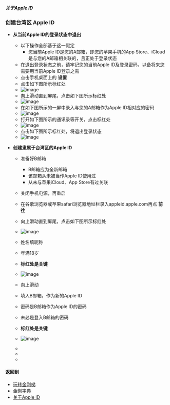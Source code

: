 ##### 关于Apple ID
### 创建台湾区 Apple ID

- <strong>从当前Apple ID的登录状态中退出</strong>
  - 以下操作全部基于这一假定
    - 您当前Apple ID是您的A邮箱，即您的苹果手机的App Store、iCloud是与您的A邮箱相关联的，且正处于登录状态
  - 在退出登录状态之前，请牢记您的当前Apple ID及登录密码，以备将来您需要用当前Apple ID登录之需
  - 点击手机桌面上的 <strong>设置</strong>
  - 点击如下图所示标红处
  - ![image](https://github.com/a2zitpro/web/blob/master/LadderFree/kkDictionary/kkAppLadder/iOS/997559B2-1174-4B8D-9D8D-BFB2723A2731.jpeg)
  - 向上滑动直到屏尾，点击如下图所示标红处
  - ![image](https://github.com/a2zitpro/web/blob/master/LadderFree/kkDictionary/kkAppLadder/iOS/77FC45E4-4E65-4C8B-ACCB-5549971B7A99.jpeg)
  - 在如下图所示的一屏中录入与您的A邮箱作为Apple ID相对应的密码
  - ![image](https://github.com/a2zitpro/web/blob/master/LadderFree/kkDictionary/kkAppLadder/iOS/7DD554C9-34B7-4374-8DBB-F18B6A777A46.jpeg)
  - 打开如下图所示的通讯录等开关，点击标红处
  - ![image](https://github.com/a2zitpro/web/blob/master/LadderFree/kkDictionary/kkAppLadder/iOS/2BE307FA-728D-49AA-B176-75F1A62588A6.jpeg)
  - 点击如下图所示标红处，将退出登录状态
  - ![image](https://github.com/a2zitpro/web/blob/master/LadderFree/kkDictionary/kkAppLadder/iOS/8BA56A14-319A-43F7-BDEA-A5D95A38AFFE.jpeg)

- <strong>创建隶属于台湾区的Apple ID</strong>

  - 准备好B邮箱
    - B邮箱应为全新邮箱
    - 该邮箱从未被当作AppIe ID使用过
    - 从未与苹果iCloud、App Store有过关联
  - 关闭手机电源，再重启
  - 在谷歌浏览器或苹果safari浏览器地址栏录入appleid.apple.com再点 <strong>前往</strong>
  - 向上滑动直到屏尾，点击如下图所示标红处
  - ![image](https://github.com/a2zitpro/web/blob/master/LadderFree/kkDictionary/kkAppLadder/iOS/635AAE38-490A-4D9D-B8D1-0B84FC646EC2.jpeg)
  - 姓名填昵称
  - 年满18岁
  - <strong>标红处是关键</strong>
  - ![image](https://github.com/a2zitpro/web/blob/master/LadderFree/kkDictionary/kkAppLadder/iOS/60F23630-029A-4004-8628-A8FD5B16278B.jpeg)
  - 向上滑动
  - 填入B邮箱，作为新的Apple ID
  - 密码是B邮箱作为Apple ID的密码
  - 未必是登入B邮箱的密码
  - <strong>标红处是关键</strong>
  - ![image](https://github.com/a2zitpro/web/blob/master/LadderFree/kkDictionary/kkAppLadder/iOS/4DC3451A-623A-4658-8C0A-7A33AF4C845B.jpeg)

  - 
  - 
  - 

#### 返回到
- [玩转金刚梯](https://github.com/a2zitpro/web/blob/master/LadderFree/A.md)
- [金刚字典](https://github.com/a2zitpro/web/blob/master/LadderFree/kkDictionary/KKDictionary.md)
- [关于Apple ID](https://github.com/a2zitpro/web/blob/master/LadderFree/kkDictionary/kkAppLadder/iOS/AppleIDList.md)
